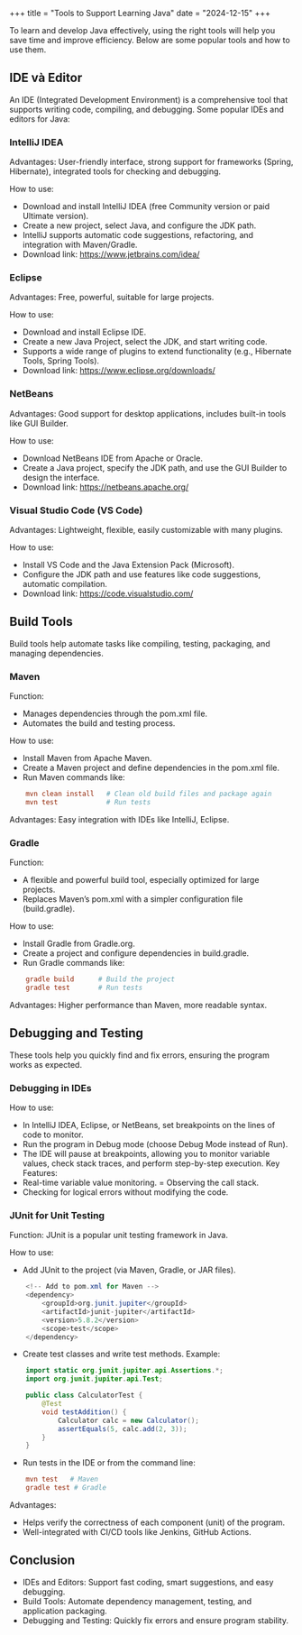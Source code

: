 +++
title = "Tools to Support Learning Java"
date = "2024-12-15"
+++

To learn and develop Java effectively, using the right tools will help you save time and improve efficiency. Below are some popular tools and how to use them.

## IDE và Editor
An IDE (Integrated Development Environment) is a comprehensive tool that supports writing code, compiling, and debugging. Some popular IDEs and editors for Java:

### IntelliJ IDEA

Advantages: User-friendly interface, strong support for frameworks (Spring, Hibernate), integrated tools for checking and debugging.

How to use:
- Download and install IntelliJ IDEA (free Community version or paid Ultimate version).
- Create a new project, select Java, and configure the JDK path.
- IntelliJ supports automatic code suggestions, refactoring, and integration with Maven/Gradle.
- Download link: https://www.jetbrains.com/idea/

### Eclipse

Advantages: Free, powerful, suitable for large projects.

How to use:
- Download and install Eclipse IDE.
- Create a new Java Project, select the JDK, and start writing code.
- Supports a wide range of plugins to extend functionality (e.g., Hibernate Tools, Spring Tools).
- Download link: https://www.eclipse.org/downloads/

### NetBeans

Advantages: Good support for desktop applications, includes built-in tools like GUI Builder.

How to use:
- Download NetBeans IDE from Apache or Oracle.
- Create a Java project, specify the JDK path, and use the GUI Builder to design the interface.
- Download link: https://netbeans.apache.org/

### Visual Studio Code (VS Code)

Advantages: Lightweight, flexible, easily customizable with many plugins.

How to use:
- Install VS Code and the Java Extension Pack (Microsoft).
- Configure the JDK path and use features like code suggestions, automatic compilation.
- Download link: https://code.visualstudio.com/

## Build Tools

Build tools help automate tasks like compiling, testing, packaging, and managing dependencies.

### Maven

Function:
- Manages dependencies through the pom.xml file.
- Automates the build and testing process.

How to use:
- Install Maven from Apache Maven.
- Create a Maven project and define dependencies in the pom.xml file.
- Run Maven commands like:
```toml
    mvn clean install   # Clean old build files and package again
    mvn test            # Run tests
```
Advantages: Easy integration with IDEs like IntelliJ, Eclipse.

### Gradle

Function:
- A flexible and powerful build tool, especially optimized for large projects.
- Replaces Maven’s pom.xml with a simpler configuration file (build.gradle).

How to use:
- Install Gradle from Gradle.org.
- Create a project and configure dependencies in build.gradle.
- Run Gradle commands like:
```toml
    gradle build      # Build the project
    gradle test       # Run tests
```
Advantages: Higher performance than Maven, more readable syntax.

## Debugging and Testing

These tools help you quickly find and fix errors, ensuring the program works as expected.

### Debugging in IDEs

How to use:
- In IntelliJ IDEA, Eclipse, or NetBeans, set breakpoints on the lines of code to monitor.
- Run the program in Debug mode (choose Debug Mode instead of Run).
- The IDE will pause at breakpoints, allowing you to monitor variable values, check stack traces, and perform step-by-step execution. Key Features:
- Real-time variable value monitoring.
= Observing the call stack.
- Checking for logical errors without modifying the code.
### JUnit for Unit Testing

Function: JUnit is a popular unit testing framework in Java.

How to use:
- Add JUnit to the project (via Maven, Gradle, or JAR files).
```java
    <!-- Add to pom.xml for Maven -->
    <dependency>
        <groupId>org.junit.jupiter</groupId>
        <artifactId>junit-jupiter</artifactId>
        <version>5.8.2</version>
        <scope>test</scope>
    </dependency>
```
- Create test classes and write test methods. Example:
```java
    import static org.junit.jupiter.api.Assertions.*;
    import org.junit.jupiter.api.Test;

    public class CalculatorTest {
        @Test
        void testAddition() {
            Calculator calc = new Calculator();
            assertEquals(5, calc.add(2, 3));
        }
    }
```
- Run tests in the IDE or from the command line:
```toml
    mvn test   # Maven
    gradle test # Gradle
```
Advantages:
- Helps verify the correctness of each component (unit) of the program.
- Well-integrated with CI/CD tools like Jenkins, GitHub Actions.

## Conclusion
- IDEs and Editors: Support fast coding, smart suggestions, and easy debugging.
- Build Tools: Automate dependency management, testing, and application packaging.
- Debugging and Testing: Quickly fix errors and ensure program stability.

